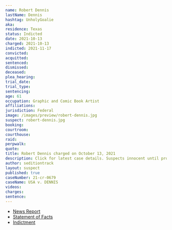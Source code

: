 ```yaml
---
name: Robert Dennis
lastName: Dennis
hashtag: UnholyGoalie
aka:
residence: Texas
status: Indicted
date: 2021-10-13
charged: 2021-10-13
indicted: 2021-11-17
convicted:
acquitted:
sentenced:
dismissed:
deceased:
plea_hearing:
trial_date:
trial_type:
sentencing:
age: 61
occupation: Graphic and Comic Book Artist
affiliations:
jurisdiction: Federal
image: /images/preview/robert-dennis.jpg
suspect: robert-dennis.jpg
booking:
courtroom:
courthouse:
raid:
perpwalk:
quote:
title: Robert Dennis charged on October 13, 2021
description: Click for latest case details. Suspects innocent until proven guilty.
author: seditiontrack
layout: suspect
published: true
caseNumber: 21-cr-0679
caseName: USA v. DENNIS
videos:
charges:
sentence:
---
```

- [News Report](https://www.dallasnews.com/news/crime/2021/10/21/garland-man-is-latest-to-be-arrested-for-capitol-riot-after-feds-say-he-fought-with-officers/)
- [Statement of Facts](https://www.justice.gov/usao-dc/case-multi-defendant/file/1458761/download)
- [Indictment](https://www.justice.gov/usao-dc/case-multi-defendant/file/1458756/download)

